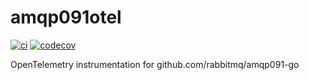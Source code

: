 # amqp091otel

[![ci](https://github.com/wzy9607/amqp091otel/actions/workflows/pull-request.yml/badge.svg)](https://github.com/wzy9607/amqp091otel/actions/workflows/pull-request.yml)
[![codecov](https://codecov.io/gh/wzy9607/amqp091otel/graph/badge.svg?token=3994PBP60N)](https://codecov.io/gh/wzy9607/amqp091otel)

OpenTelemetry instrumentation for github.com/rabbitmq/amqp091-go
